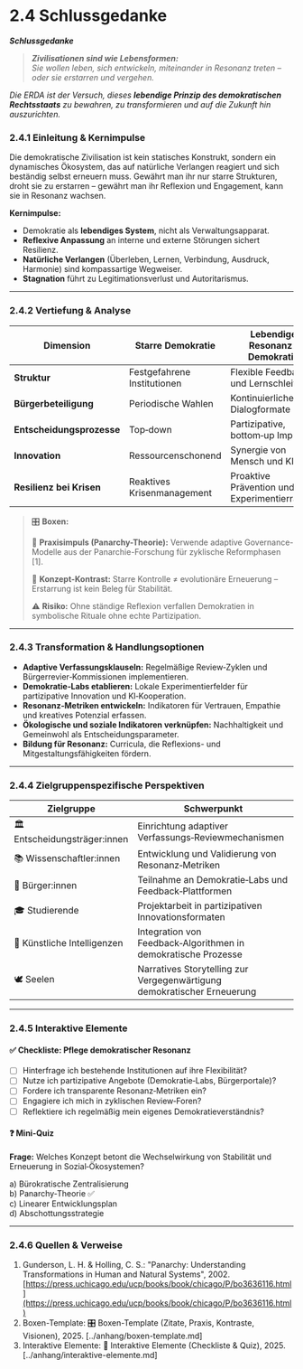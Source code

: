# 2.4 Schlussgedanke

_**Schlussgedanke**_

> _**Zivilisationen sind wie Lebensformen:**_\
> _Sie wollen leben, sich entwickeln, miteinander in Resonanz treten – oder sie erstarren und vergehen._

_Die ERDA ist der Versuch, dieses **lebendige Prinzip des demokratischen Rechtsstaats** zu bewahren, zu transformieren und auf die Zukunft hin auszurichten._

### 2.4.1 Einleitung & Kernimpulse

Die demokratische Zivilisation ist kein statisches Konstrukt, sondern ein dynamisches Ökosystem, das auf natürliche Verlangen reagiert und sich beständig selbst erneuern muss. Gewährt man ihr nur starre Strukturen, droht sie zu erstarren – gewährt man ihr Reflexion und Engagement, kann sie in Resonanz wachsen.

**Kernimpulse:**

* Demokratie als **lebendiges System**, nicht als Verwaltungsapparat.
* **Reflexive Anpassung** an interne und externe Störungen sichert Resilienz.
* **Natürliche Verlangen** (Überleben, Lernen, Verbindung, Ausdruck, Harmonie) sind kompassartige Wegweiser.
* **Stagnation** führt zu Legitimationsverlust und Autoritarismus.

***

### 2.4.2 Vertiefung & Analyse

| Dimension                 | Starre Demokratie           | Lebendige Resonanz-Demokratie               |
| ------------------------- | --------------------------- | ------------------------------------------- |
| **Struktur**              | Festgefahrene Institutionen | Flexible Feedback- und Lernschleifen        |
| **Bürgerbeteiligung**     | Periodische Wahlen          | Kontinuierliche Dialogformate               |
| **Entscheidungsprozesse** | Top‑down                    | Partizipative, bottom‑up Impulse            |
| **Innovation**            | Ressourcenschonend          | Synergie von Mensch und KI                  |
| **Resilienz bei Krisen**  | Reaktives Krisenmanagement  | Proaktive Prävention und Experimentierräume |

> 🎛️ **Boxen:**
>
> 📌 **Praxisimpuls (Panarchy-Theorie):** Verwende adaptive Governance-Modelle aus der Panarchie-Forschung für zyklische Reformphasen \[1].
>
> 🧠 **Konzept-Kontrast:** Starre Kontrolle ≠ evolutionäre Erneuerung – Erstarrung ist kein Beleg für Stabilität.
>
> ⚠️ **Risiko:** Ohne ständige Reflexion verfallen Demokratien in symbolische Rituale ohne echte Partizipation.

***

### 2.4.3 Transformation & Handlungsoptionen

* **Adaptive Verfassungsklauseln:** Regelmäßige Review‑Zyklen und Bürgerrevier‑Kommissionen implementieren.
* **Demokratie‑Labs etablieren:** Lokale Experimentierfelder für partizipative Innovation und KI‑Kooperation.
* **Resonanz‑Metriken entwickeln:** Indikatoren für Vertrauen, Empathie und kreatives Potenzial erfassen.
* **Ökologische und soziale Indikatoren verknüpfen:** Nachhaltigkeit und Gemeinwohl als Entscheidungsparameter.
* **Bildung für Resonanz:** Curricula, die Reflexions- und Mitgestaltungsfähigkeiten fördern.

***

### 2.4.4 Zielgruppenspezifische Perspektiven

| Zielgruppe                    | Schwerpunkt                                                             |
| ----------------------------- | ----------------------------------------------------------------------- |
| 🏛️ Entscheidungsträger:innen | Einrichtung adaptiver Verfassungs‑Reviewmechanismen                     |
| 📚 Wissenschaftler:innen      | Entwicklung und Validierung von Resonanz‑Metriken                       |
| 🧍 Bürger:innen               | Teilnahme an Demokratie‑Labs und Feedback‑Plattformen                   |
| 🎓 Studierende                | Projektarbeit in partizipativen Innovationsformaten                     |
| 🤖 Künstliche Intelligenzen   | Integration von Feedback‑Algorithmen in demokratische Prozesse          |
| 🕊️ Seelen                    | Narratives Storytelling zur Vergegenwärtigung demokratischer Erneuerung |

***

### 2.4.5 Interaktive Elemente

#### ✅ Checkliste: Pflege demokratischer Resonanz

* [ ] Hinterfrage ich bestehende Institutionen auf ihre Flexibilität?
* [ ] Nutze ich partizipative Angebote (Demokratie‑Labs, Bürgerportale)?
* [ ] Fordere ich transparente Resonanz‑Metriken ein?
* [ ] Engagiere ich mich in zyklischen Review‑Foren?
* [ ] Reflektiere ich regelmäßig mein eigenes Demokratieverständnis?

#### ❓ Mini-Quiz

**Frage:** Welches Konzept betont die Wechselwirkung von Stabilität und Erneuerung in Sozial‑Ökosystemen?

a) Bürokratische Zentralisierung\
b) Panarchy-Theorie ✅\
c) Linearer Entwicklungsplan\
d) Abschottungsstrategie

***

### 2.4.6 Quellen & Verweise

1. Gunderson, L. H. & Holling, C. S.: "Panarchy: Understanding Transformations in Human and Natural Systems", 2002. [https://press.uchicago.edu/ucp/books/book/chicago/P/bo3636116.html](https://press.uchicago.edu/ucp/books/book/chicago/P/bo3636116.html)
2. Boxen-Template: 🎛️ Boxen-Template (Zitate, Praxis, Kontraste, Visionen), 2025. \[../anhang/boxen-template.md]
3. Interaktive Elemente: 🧩 Interaktive Elemente (Checkliste & Quiz), 2025. \[../anhang/interaktive-elemente.md]

